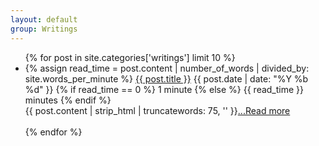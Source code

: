 ```yaml
---
layout: default
group: Writings
---
```


<ul class="posts">
  {% for post in site.categories['writings'] limit 10 %}
    <li>
      {% assign read_time = post.content | number_of_words | divided_by: site.words_per_minute %}
      <a class="title" href="{{ BASE_PATH }}{{ post.url }}">{{ post.title }}</a>
      <span class="date">{{ post.date | date: "%Y %b %d" }}</span>
      <span class="read-time">
        {% if read_time == 0 %}
          1 minute
        {% else %}
         {{ read_time }} minutes
        {% endif %}
      </span>
    </li>
    {{ post.content | strip_html | truncatewords: 75, '' }}<a href="{{ post.url }}">...Read more</a><br><br>
  {% endfor %}
</ul>
